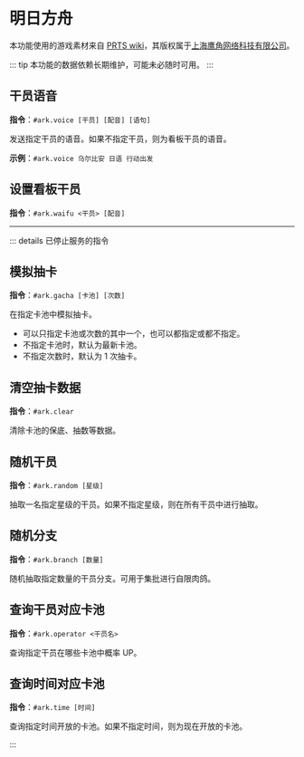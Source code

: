 # 明日方舟

本功能使用的游戏素材来自 [PRTS wiki](https://prts.wiki/)，其版权属于[上海鹰角网络科技有限公司](https://www.hypergryph.com/)。

::: tip
本功能的数据依赖长期维护，可能未必随时可用。
:::

## 干员语音 <LvBadge lv=2 />

**指令**：`#ark.voice [干员] [配音] [语句]`

发送指定干员的语音。如果不指定干员，则为看板干员的语音。

**示例**：`#ark.voice 乌尔比安 日语 行动出发`

## 设置看板干员 <LvBadge lv=2 />

**指令**：`#ark.waifu <干员> [配音]`

---

::: details 已停止服务的指令

## 模拟抽卡

**指令**：`#ark.gacha [卡池] [次数]`

在指定卡池中模拟抽卡。

-   可以只指定卡池或次数的其中一个，也可以都指定或都不指定。
-   不指定卡池时，默认为最新卡池。
-   不指定次数时，默认为 1 次抽卡。

## 清空抽卡数据

**指令**：`#ark.clear`

清除卡池的保底、抽数等数据。

## 随机干员

**指令**：`#ark.random [星级]`

抽取一名指定星级的干员。如果不指定星级，则在所有干员中进行抽取。

## 随机分支

**指令**：`#ark.branch [数量]`

随机抽取指定数量的干员分支。可用于集批进行自限肉鸽。

## 查询干员对应卡池

**指令**：`#ark.operator <干员名>`

查询指定干员在哪些卡池中概率 UP。

## 查询时间对应卡池

**指令**：`#ark.time [时间]`

查询指定时间开放的卡池。如果不指定时间，则为现在开放的卡池。

:::

